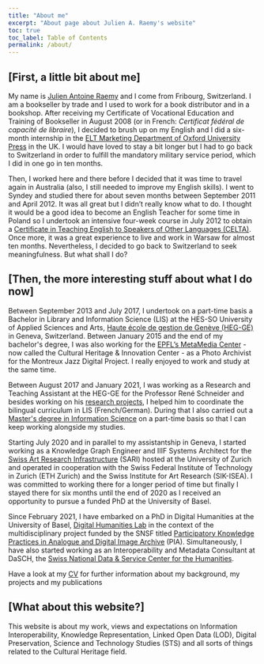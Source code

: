 ```yaml
---
title: "About me"
excerpt: "About page about Julien A. Raemy's website"
toc: true
toc_label: Table of Contents
permalink: /about/
---
```


## [First, a little bit about me]

My name is [Julien Antoine Raemy][name] and I come from Fribourg, Switzerland. I am a bookseller by trade and I used to work for a book distributor and in a bookshop. After receiving my Certificate of Vocational Education and Training of Bookseller in August 2008 (or in French: _Certificat fédéral de capacité de libraire_), I decided to brush up on my English and I did a six-month internship in the [ELT Marketing Department of Oxford University Press][elt] in the UK. I would have loved to stay a bit longer but I had to go back to Switzerland in order to fulfill the mandatory military service period, which I did in one go in ten months.

Then, I worked here and there before I decided that it was time to travel again in Australia (also, I still needed to improve my English skills). I went to Syndey and studied there for about seven months between September 2011 and April 2012. It was all great but I didn’t really know what to do. I thought it would be a good idea to become an English Teacher for some time in Poland so I undertook an intensive four-week course in July 2012 to obtain a [Certificate in Teaching English to Speakers of Other Languages (CELTA)][celta]. Once more, it was a great experience to live and work in Warsaw for almost ten months. Nevertheless, I decided to go back to Switzerland to seek meaningfulness. But what shall I do?

## [Then, the more interesting stuff about what I do now]

Between September 2013 and July 2017, I undertook on a part-time basis a Bachelor in Library and Information Science (LIS) at the HES-SO University of Applied Sciences and Arts, [Haute école de gestion de Genève (HEG-GE)][heg] in Geneva, Switzerland. Between January 2015 and the end of my bachelor's degree, I was also  working for the [EPFL’s MetaMedia Center][metamedia] - now called the Cultural Heritage & Innovation Center - as a Photo Archivist for the Montreux Jazz Digital Project. I really enjoyed to work and study at the same time.

Between August 2017 and January 2021, I was working as a Research and Teaching Assistant at the HEG-GE for the Professor René Schneider and besides working on his [research projects][bilingue_id_projets], I helped him to coordinate the bilingual curriculum in LIS (French/German). During that I also carried out a [Master's degree in Information Science][master-is] on a part-time basis so that I can keep working alongside my studies.

Starting July 2020 and in parallel to my assistantship in Geneva, I started working as a Knowledge Graph Engineer and IIIF Systems Architect for the [Swiss Art Research Infrastructure][sari] (SARI) hosted at the University of Zurich and operated in cooperation with the Swiss Federal Institute of Technology in Zurich (ETH Zurich) and the Swiss Institute for Art Research (SIK-ISEA). I was committed to working there for a longer period of time but finally I stayed there for six months until the end of 2020 as I received an opportunity to pursue a funded PhD at the University of Basel.  

Since February 2021, I have embarked on a PhD in Digital Humanities at the University of Basel, [Digital Humanities Lab][dhlab] in the context of the multidisciplinary project funded by the SNSF titled [Participatory Knowledge Practices in Analogue and Digital Image Archive][pia] (PIA). Simultaneously, I have also started working as an Interoperability and Metadata Consultant at DaSCH, the [Swiss National Data & Service Center for the Humanities][dasch].

Have a look at my [CV](../cv/) for further information about my background, my projects and my publications

## [What about this website?]

This website is about my work, views and expectations on Information Interoperability, Knowledge Representation, Linked Open Data (LOD), Digital Preservation, Science and Technology Studies (STS) and all sorts of things related to the Cultural Heritage field.

[elt]: https://elt.oup.com/
[celta]: http://www.cambridgeenglish.org/teaching-english/teaching-qualifications/celta/
[heg]: https://www.hesge.ch/heg/en
[bilingue_id_assistanat]: https://campus.hesge.ch/id_bilingue/kontakt/assistenz_fr.asp
[bilingue_id_projets]: https://campus.hesge.ch/id_bilingue/projekte/index_fr.asp
[metamedia]: https://metamedia.epfl.ch/
[master-is]: https://www.hesge.ch/heg/formation-base/masters-science/master-en-sciences-linformation
[iiif]: https://iiif.io/
[name]: https://name.pn/julien-antoine-raemy
[sari]: https://swissartresearch.net/
[dhlab]: https://dhlab.philhist.unibas.ch/
[dasch]: https://dasch.swiss/
[pia]: https://about.participatory-archives.ch
